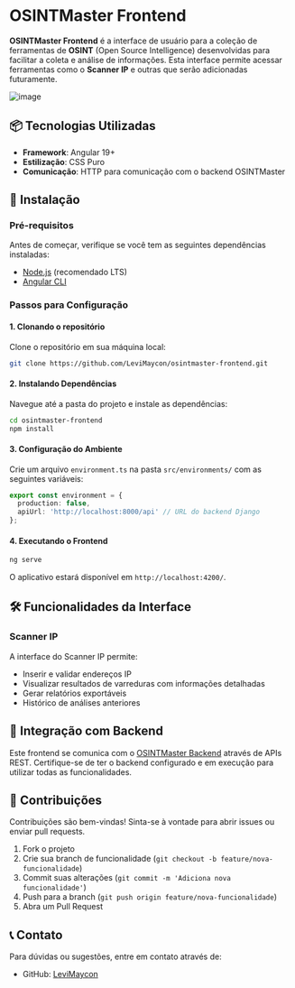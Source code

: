 # OSINTMaster Frontend

**OSINTMaster Frontend** é a interface de usuário para a coleção de ferramentas de **OSINT** (Open Source Intelligence) desenvolvidas para facilitar a coleta e análise de informações. Esta interface permite acessar ferramentas como o **Scanner IP** e outras que serão adicionadas futuramente.

![image](https://github.com/user-attachments/assets/ff9e7754-c53c-4082-8ff4-e51adf1c9a98)


## 📦 Tecnologias Utilizadas

- **Framework**: Angular 19+
- **Estilização**: CSS Puro
- **Comunicação**: HTTP para comunicação com o backend OSINTMaster

## 🚀 Instalação

### Pré-requisitos

Antes de começar, verifique se você tem as seguintes dependências instaladas:

- [Node.js](https://nodejs.org/) (recomendado LTS)
- [Angular CLI](https://angular.io/cli)

### Passos para Configuração

#### 1. Clonando o repositório

Clone o repositório em sua máquina local:

```bash
git clone https://github.com/LeviMaycon/osintmaster-frontend.git
```

#### 2. Instalando Dependências

Navegue até a pasta do projeto e instale as dependências:

```bash
cd osintmaster-frontend
npm install
```

#### 3. Configuração do Ambiente

Crie um arquivo `environment.ts` na pasta `src/environments/` com as seguintes variáveis:

```typescript
export const environment = {
  production: false,
  apiUrl: 'http://localhost:8000/api' // URL do backend Django
};
```

#### 4. Executando o Frontend

```bash
ng serve
```

O aplicativo estará disponível em `http://localhost:4200/`.

## 🛠️ Funcionalidades da Interface

### Scanner IP

A interface do Scanner IP permite:

- Inserir e validar endereços IP
- Visualizar resultados de varreduras com informações detalhadas
- Gerar relatórios exportáveis
- Histórico de análises anteriores

## 🔗 Integração com Backend

Este frontend se comunica com o [OSINTMaster Backend](https://github.com/LeviMaycon/osintmaster-backend) através de APIs REST. Certifique-se de ter o backend configurado e em execução para utilizar todas as funcionalidades.

## 🤝 Contribuições

Contribuições são bem-vindas! Sinta-se à vontade para abrir issues ou enviar pull requests.

1. Fork o projeto
2. Crie sua branch de funcionalidade (`git checkout -b feature/nova-funcionalidade`)
3. Commit suas alterações (`git commit -m 'Adiciona nova funcionalidade'`)
4. Push para a branch (`git push origin feature/nova-funcionalidade`)
5. Abra um Pull Request

## 📞 Contato

Para dúvidas ou sugestões, entre em contato através de:
- GitHub: [LeviMaycon](https://github.com/LeviMaycon)
